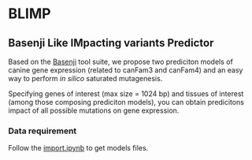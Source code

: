 # BLIMP
## Basenji Like IMpacting variants Predictor


Based on the [Basenji](https://github.com/calico/basenji) tool suite, we propose two prediciton models of canine gene expression (related to canFam3 and canFam4) and an easy way to perform *in silico* saturated mutagenesis.

Specifying genes of interest (max size = 1024 bp) and tissues of interest (among those composing prediciton models), you can obtain  predicitons impact of all possible mutations on gene expression.


### Data requirement
Follow the [import.ipynb](https://github.com/ckergal/BLIMP/blob/main/import.ipynb) to get models files.


